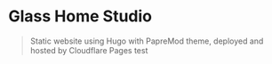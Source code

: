 # Glass Home Studio
> Static website using Hugo with PapreMod theme, deployed and hosted by Cloudflare Pages
test